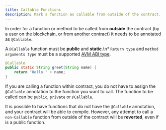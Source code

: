 ```yaml
---
title: Callable Functions
description: Mark a function as callable from outside of the contract.
---
```


In order for a function or method to be called from **outside** the contract (by a user on the blockchain, or from another contract) it needs to be annotated as `@Callable`.

A `@Callable` function must be **public** and **static**.\n* `Return type` and `method arguments type` must be a supported [AVM ABI type](https://docs.aion.network/docs/abi).

```java
@Callable
public static String greet(String name) {
    return "Hello " + name;
}
```

If you are calling a function within contract, you do not have to assign the `@Callable` annotation to the function you want to call. The function to be called can be `public`, `private` or `@Callable`.

It is possible to have functions that do not have the `@Callable` annotation, and your contract will be able to compile. However, any attempt to call a `non-Callable` function from outside of the contract will be **reverted**, even if is a public function.
